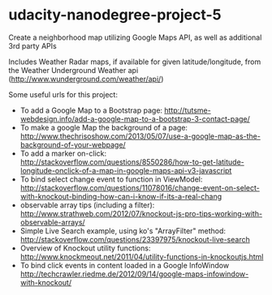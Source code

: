 # udacity-nanodegree-project-5
Create a neighborhood map utilizing Google Maps API, as well as additional 3rd party APIs

Includes Weather Radar maps, if available for given latitude/longitude, from the Weather Underground Weather api (http://www.wunderground.com/weather/api/) 

Some useful urls for this project:

- To add a Google Map to a Bootstrap page: http://tutsme-webdesign.info/add-a-google-map-to-a-bootstrap-3-contact-page/
- To make a google Map the background of a page: http://www.thechrisoshow.com/2013/05/07/use-a-google-map-as-the-background-of-your-webpage/
- To add a marker on-click: http://stackoverflow.com/questions/8550286/how-to-get-latitude-longitude-onclick-of-a-map-in-google-maps-api-v3-javascript
- To bind select change event to function in ViewModel: http://stackoverflow.com/questions/11078016/change-event-on-select-with-knockout-binding-how-can-i-know-if-its-a-real-chang
- observable array tips (including a filter): http://www.strathweb.com/2012/07/knockout-js-pro-tips-working-with-observable-arrays/
- Simple Live Search example, using ko's "ArrayFilter" method: http://stackoverflow.com/questions/23397975/knockout-live-search
- Overview of Knockout utility functions: http://www.knockmeout.net/2011/04/utility-functions-in-knockoutjs.html 
- To bind click events in content loaded in a Google InfoWindow http://techcrawler.riedme.de/2012/09/14/google-maps-infowindow-with-knockout/
